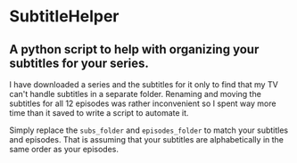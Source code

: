 # SubtitleHelper

## A python script to help with organizing your subtitles for your series.

I have downloaded a series and the subtitles for it only to find that my TV can't handle subtitles in a separate folder. Renaming and moving the subtitles for all 12 episodes was rather inconvenient so I spent way more time than it saved to write a script to automate it.

Simply replace the `subs_folder` and `episodes_folder` to match your subtitles and episodes. That is assuming that your subtitles are alphabetically in the same order as your episodes.
